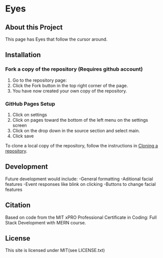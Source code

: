 # Eyes
## About this Project  
This page has Eyes that follow the cursor around.

## Installation

### Fork a copy of the repository (Requires github account)
1. Go to the repository page:
2. Click the Fork button in the top right corner of the page.
3. You have now created your own copy of the repository.

### GitHub Pages Setup 
1. Click on settings
2. Click on pages toward the bottom of the left menu on the settings screen
3. Click on the drop down in the source section and select main.
4. Click save

To clone a local copy of the repository, follow the instructions in [Cloning a repository](https://docs.github.com/en/github/creating-cloning-and-archiving-repositories/cloning-a-repository).

## Development
Future development would include:
-General formatting
-Aditional facial features
-Event responses like blink on clicking
-Buttons to change facial features

## Citation
Based on code from the MIT xPRO Professional Certificate in Coding: Full Stack Development with MERN course.
  
## License  
This site is licensed under MIT(see LICENSE.txt)  
